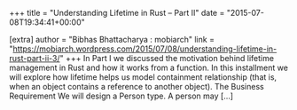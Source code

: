 +++
title = "Understanding Lifetime in Rust – Part II"
date = "2015-07-08T19:34:41+00:00"

[extra]
author = "Bibhas Bhattacharya : mobiarch"
link = "https://mobiarch.wordpress.com/2015/07/08/understanding-lifetime-in-rust-part-ii-3/"
+++
In Part I we discussed the motivation behind lifetime management in Rust and how it works from a function. In this installment we will explore how lifetime helps us model containment relationship (that is, when an object contains a reference to another object). The Business Requirement We will design a Person type. A person may [&#8230;]